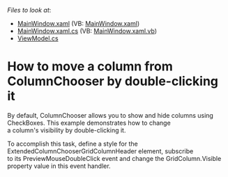 <!-- default file list -->
*Files to look at*:

* [MainWindow.xaml](./CS/MainWindow.xaml) (VB: [MainWindow.xaml](./VB/ColumnChooserDoubleClick/MainWindow.xaml))
* [MainWindow.xaml.cs](./CS/MainWindow.xaml.cs) (VB: [MainWindow.xaml.vb](./VB/ColumnChooserDoubleClick/MainWindow.xaml.vb))
* [ViewModel.cs](./CS/ViewModel.cs)
<!-- default file list end -->
# How to move a column from ColumnChooser by double-clicking it


<p>By default, ColumnChooser allows you to show and hide columns using CheckBoxes. This example demonstrates how to change a column's visibility by double-clicking it.</p>
<p>To accomplish this task, define a style for the ExtendedColumnChooserGridColumnHeader element, subscribe to its PreviewMouseDoubleClick event and change the GridColumn.Visible property value in this event handler.</p>

<br/>


